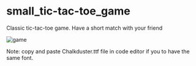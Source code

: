 # small_tic-tac-toe_game
Classic tic-tac-toe game. Have a short match with your friend

![game](https://user-images.githubusercontent.com/96831988/190182490-47d6353a-f967-449d-8259-1e6186a2f904.png)

Note: copy and paste Chalkduster.ttf file in code editor if you to have the same font. 
